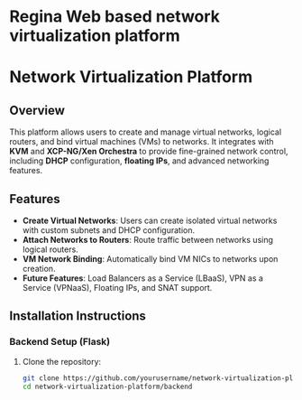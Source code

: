 # Regina Web based network virtualization platform 
# Network Virtualization Platform

## Overview

This platform allows users to create and manage virtual networks, logical routers, and bind virtual machines (VMs) to networks. It integrates with **KVM** and **XCP-NG/Xen Orchestra** to provide fine-grained network control, including **DHCP** configuration, **floating IPs**, and advanced networking features.

## Features

- **Create Virtual Networks**: Users can create isolated virtual networks with custom subnets and DHCP configuration.
- **Attach Networks to Routers**: Route traffic between networks using logical routers.
- **VM Network Binding**: Automatically bind VM NICs to networks upon creation.
- **Future Features**: Load Balancers as a Service (LBaaS), VPN as a Service (VPNaaS), Floating IPs, and SNAT support.

## Installation Instructions

### Backend Setup (Flask)

1. Clone the repository:
   ```bash
   git clone https://github.com/yourusername/network-virtualization-platform.git
   cd network-virtualization-platform/backend

